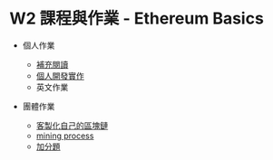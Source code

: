 # W2 課程與作業 - Ethereum Basics

- 個人作業
  - [補充閱讀](/W2/Individual/reading_and_summary/README.md)
  - [個人開發實作](/W2/Individual/coding/README.md)
  - 英文作業
  

- 團體作業
  - [客製化自己的區塊鏈](/W2/Group_coding/hw_1/README.md)
  - [mining process](/W2/Group_coding/hw_2/README.md)
  - [加分題](/W2/Group_coding/hw_3/README.md)